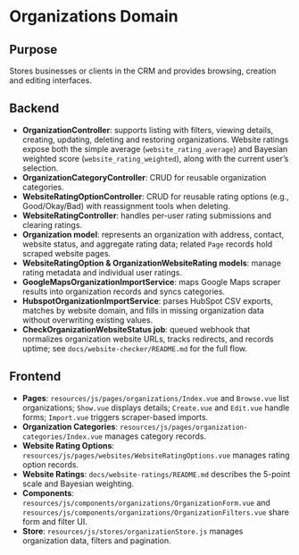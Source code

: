 # Organizations Domain

## Purpose
Stores businesses or clients in the CRM and provides browsing, creation and editing interfaces.

## Backend
- **OrganizationController**: supports listing with filters, viewing details, creating, updating, deleting and restoring organizations. Website ratings expose both the simple average (`website_rating_average`) and Bayesian weighted score (`website_rating_weighted`), along with the current user’s selection.
- **OrganizationCategoryController**: CRUD for reusable organization categories.
- **WebsiteRatingOptionController**: CRUD for reusable rating options (e.g., Good/Okay/Bad) with reassignment tools when deleting.
- **WebsiteRatingController**: handles per-user rating submissions and clearing ratings.
- **Organization model**: represents an organization with address, contact, website status, and aggregate rating data; related `Page` records hold scraped website pages.
- **WebsiteRatingOption & OrganizationWebsiteRating models**: manage rating metadata and individual user ratings.
- **GoogleMapsOrganizationImportService**: maps Google Maps scraper results into organization records and syncs categories.
- **HubspotOrganizationImportService**: parses HubSpot CSV exports, matches by website domain, and fills in missing organization data without overwriting existing values.
- **CheckOrganizationWebsiteStatus job**: queued webhook that normalizes organization website URLs, tracks redirects, and records uptime; see `docs/website-checker/README.md` for the full flow.

## Frontend
- **Pages**: `resources/js/pages/organizations/Index.vue` and `Browse.vue` list organizations; `Show.vue` displays details; `Create.vue` and `Edit.vue` handle forms; `Import.vue` triggers scraper-based imports.
- **Organization Categories**: `resources/js/pages/organization-categories/Index.vue` manages category records.
- **Website Rating Options**: `resources/js/pages/websites/WebsiteRatingOptions.vue` manages rating option records.
- **Website Ratings**: `docs/website-ratings/README.md` describes the 5-point scale and Bayesian weighting.
- **Components**: `resources/js/components/organizations/OrganizationForm.vue` and `resources/js/components/organizations/OrganizationFilters.vue` share form and filter UI.
- **Store**: `resources/js/stores/organizationStore.js` manages organization data, filters and pagination.
